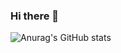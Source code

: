 ### Hi there 👋
![Anurag's GitHub stats](https://github-readme-stats.vercel.app/api?username=devhiep8181&show_icons=true&theme=tokyonight)



